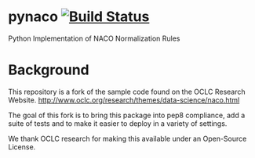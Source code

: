 # pynaco [![Build Status](https://travis-ci.org/unt-libraries/pynaco.svg?branch=master)](https://travis-ci.org/unt-libraries/pynaco)
Python Implementation of NACO Normalization Rules

# Background
This repository is a fork of the sample code found on the OCLC Research Website. 
http://www.oclc.org/research/themes/data-science/naco.html

The goal of this fork is to bring this package into pep8 compliance, add a suite of 
tests and to make it easier to deploy in a variety of settings.

We thank OCLC research for making this available under an Open-Source License.

